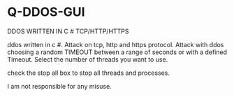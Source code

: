 # Q-DDOS-GUI
DDOS WRITTEN IN C # TCP/HTTP/HTTPS 

ddos written in c #. Attack on tcp, http and https protocol. Attack with ddos choosing a random TIMEOUT between a range of seconds or with a defined Timeout. Select the number of threads you want to use.

check the stop all box to stop all threads and processes.

I am not responsible for any misuse.
